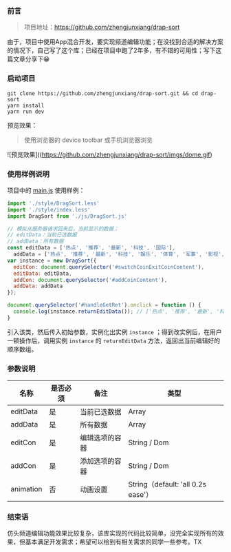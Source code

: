 ### 前言
> 项目地址：https://github.com/zhengjunxiang/drap-sort

由于，项目中使用App混合开发，要实现频道编辑功能；在没找到合适的解决方案的情况下，自己写了这个库；已经在项目中跑了2年多，有不错的可用性；写下这篇文章分享下😁

### 启动项目

```
git clone https://github.com/zhengjunxiang/drap-sort.git && cd drap-sort
yarn install
yarn run dev
```

预览效果：
> 使用浏览器的 device toolbar 或手机浏览器浏览

![预览效果]((https://github.com/zhengjunxiang/drap-sort/imgs/dome.gif)

### 使用样例说明
项目中的 [main.js](https://github.com/zhengjunxiang/drap-sort/blob/master/src/main.js) 使用样例：
```javascript
import './style/DragSort.less'
import './style/index.less'
import DragSort from './js/DragSort.js'

// 模拟从服务器请求回来后，当前显示的数据；
// editData：当前已选数据
// addData：所有数据
const editData = ['热点', '推荐', '最新', '科技', '国际'],
  addData = ['热点', '推荐', '最新', '科技', '娱乐', '体育', '军事', '影视', '星座', '美食', '音乐', '健身', '宠物', '问答', '旅行', '宗教', '历史', '国际'];
var instance = new DragSort({
  editCon: document.querySelector('#switchCoinExitCoinContent'),
  editData: editData,
  addCon: document.querySelector('#addCoinContent'),
  addData: addData
});

document.querySelector('#handleGetRet').onclick = function () {
  console.log(instance.returnEditData()); // ['热点', '推荐', '最新', '科技', ...]
}
```
引入该类，然后传入初始参数，实例化出实例 `instance` ；得到改实例后，在用户一顿操作后，调用实例 `instance` 的 `returnEditData` 方法，返回出当前编辑好的顺序数组。
### 参数说明
| 名称 | 是否必须 | 备注 | 类型 |
|------|------------|------------|---|
| editData  | 是    | 当前已选数据 | Array |
| addData  | 是     | 所有数据   | Array |
| editCon  | 是     | 编辑选项的容器 | String / Dom |
| addCon | 是  | 添加选项的容器 | String / Dom |
| animation| 否 | 动画设置 | String（default: 'all 0.2s ease'）|

### 结束语
仿头频道编辑功能效果比较复杂，该库实现的代码比较简单，没完全实现所有的效果，但基本满足开发需求；希望可以给到有相关需求的同学一些参考。TX
